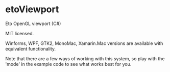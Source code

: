 # etoViewport
Eto OpenGL viewport (C#)

MIT licensed.

Winforms, WPF, GTK2, MonoMac, Xamarin.Mac versions are available with equivalent functionality.

Note that there are a few ways of working with this system, so play with the 'mode' in the example code to see what works best for you.
